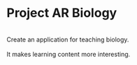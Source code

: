 <br><h1>Project AR Biology</br></h1>
<br>Create an application for teaching biology.</br>
<br>It makes learning content more interesting.</br>